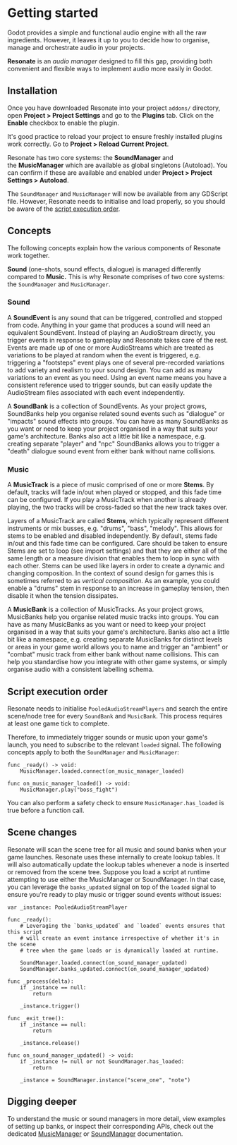 # Getting started

Godot provides a simple and functional audio engine with all the raw ingredients. However, it leaves it up to you to decide how to organise, manage and orchestrate audio in your projects.

**Resonate** is an *audio manager* designed to fill this gap, providing both convenient and flexible ways to implement audio more easily in Godot. 

## Installation

Once you have downloaded Resonate into your project `addons/` directory, open **Project > Project Settings** and go to the **Plugins** tab. Click on the **Enable** checkbox to enable the plugin.

It's good practice to reload your project to ensure freshly installed plugins work correctly. Go to **Project > Reload Current Project**.

Resonate has two core systems: the **SoundManager** and the **MusicManager** which are available as global singletons (Autoload). You can confirm if these are available and enabled under **Project > Project Settings > Autoload**.

The `SoundManager` and `MusicManager` will now be available from any GDScript file. However, Resonate needs to initialise and load properly, so you should be aware of the [script execution order](#script-execution-order).

## Concepts

The following concepts explain how the various components of Resonate work together.

**Sound** (one-shots, sound effects, dialogue) is managed differently compared to **Music.** This is why Resonate comprises of two core systems: the `SoundManager` and `MusicManager`.

### Sound

A **SoundEvent** is any sound that can be triggered, controlled and stopped from code. Anything in your game that produces a sound will need an equivalent SoundEvent. Instead of playing an AudioStream directly, you trigger events in response to gameplay and Resonate takes care of the rest. Events are made up of one or more AudioStreams which are treated as variations to be played at random when the event is triggered, e.g. triggering a "footsteps" event plays one of several pre-recorded variations to add variety and realism to your sound design. You can add as many variations to an event as you need. Using an event name means you have a consistent reference used to trigger sounds, but can easily update the AudioStream files associated with each event independently.

A **SoundBank** is a collection of SoundEvents. As your project grows, SoundBanks help you organise related sound events such as "dialogue" or "impacts" sound effects into groups. You can have as many SoundBanks as you want or need to keep your project organised in a way that suits your game's architecture. Banks also act a little bit like a namespace, e.g. creating separate "player" and "npc" SoundBanks allows you to trigger a "death" dialogue sound event from either bank without name collisions.

### Music

A **MusicTrack** is a piece of music comprised of one or more **Stems**. By default, tracks will fade in/out when played or stopped, and this fade time can be configured. If you play a MusicTrack when another is already playing, the two tracks will be cross-faded so that the new track takes over.

Layers of a MusicTrack are called **Stems**, which typically represent different instruments or mix busses, e.g. "drums", "bass", "melody". This allows for stems to be enabled and disabled independently. By default, stems fade in/out and this fade time can be configured. Care should be taken to ensure Stems are set to loop (see import settings) and that they are either all of the same length or a measure division that enables them to loop in sync with each other. Stems can be used like layers in order to create a dynamic and changing composition. In the context of sound design for games this is sometimes referred to as *vertical composition*. As an example, you could enable a "drums" stem in response to an increase in gameplay tension, then disable it when the tension dissipates.

A **MusicBank** is a collection of MusicTracks. As your project grows, MusicBanks help you organise related music tracks into groups. You can have as many MusicBanks as you want or need to keep your project organised in a way that suits your game's architecture. Banks also act a little bit like a namespace, e.g. creating separate MusicBanks for distinct levels or areas in your game world allows you to name and trigger an "ambient" or "combat" music track from either bank without name collisions. This can help you standardise how you integrate with other game systems, or simply organise audio with a consistent labelling schema.

## Script execution order

Resonate needs to initialise `PooledAudioStreamPlayers` and search the entire scene/node tree for every `SoundBank` and `MusicBank`. This process requires at least one game tick to complete.

Therefore, to immediately trigger sounds or music upon your game's launch, you need to subscribe to the relevant `loaded` signal. The following concepts apply to both the `SoundManager` and `MusicManager`:

```GDScript
func _ready() -> void:
	MusicManager.loaded.connect(on_music_manager_loaded)
	
func on_music_manager_loaded() -> void:
	MusicManager.play("boss_fight")
```

You can also perform a safety check to ensure `MusicManager.has_loaded` is true before a function call.

## Scene changes

Resonate will scan the scene tree for all music and sound banks when your game launches. Resonate uses these internally to create lookup tables. It will also automatically update the lookup tables whenever a node is inserted or removed from the scene tree. Suppose you load a script at runtime attempting to use either the MusicManager or SoundManager. In that case, you can leverage the `banks_updated` signal on top of the `loaded` signal to ensure you're ready to play music or trigger sound events without issues:

```GDScript
var _instance: PooledAudioStreamPlayer

func _ready():
	# Leveraging the `banks_updated` and `loaded` events ensures that this script 
	# will create an event instance irrespective of whether it's in the scene 
	# tree when the game loads or is dynamically loaded at runtime.
	
	SoundManager.loaded.connect(on_sound_manager_updated)
	SoundManager.banks_updated.connect(on_sound_manager_updated)

func _process(delta):
	if _instance == null:
		return

	_instance.trigger()

func _exit_tree():
	if _instance == null:
		return
		
	_instance.release()

func on_sound_manager_updated() -> void:
	if _instance != null or not SoundManager.has_loaded:
		return
	
	_instance = SoundManager.instance("scene_one", "note")
```

## Digging deeper

To understand the music or sound managers in more detail, view examples of setting up banks, or inspect their corresponding APIs, check out the dedicated [MusicManager](music-manager.md) or [SoundManager](sound-manager.md) documentation.
